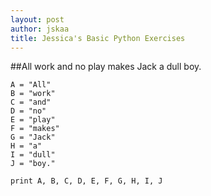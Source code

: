 ```yaml
---
layout: post
author: jskaa
title: Jessica's Basic Python Exercises
---
```


##All work and no play makes Jack a dull boy.

```
A = "All"
B = "work"
C = "and"
D = "no"
E = "play"
F = "makes"
G = "Jack"
H = "a"
I = "dull"
J = "boy."

print A, B, C, D, E, F, G, H, I, J
```

